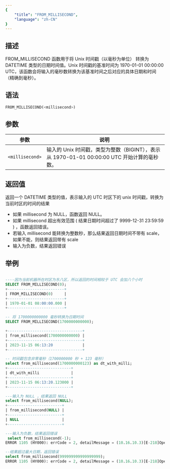```yaml
---
{
    "title": "FROM_MILLISECOND",
    "language": "zh-CN"
}
---
```

## 描述

FROM_MILLISECOND 函数用于将 Unix 时间戳（以毫秒为单位） 转换为 DATETIME 类型的日期时间值。Unix 时间戳的基准时间为 1970-01-01 00:00:00 UTC，该函数会将输入的毫秒数转换为该基准时间之后对应的具体日期和时间（精确到毫秒）。

## 语法

```sql
FROM_MILLISECOND(<millisecond>)
```

## 参数

| 参数              | 说明                                                  |
|-----------------|-----------------------------------------------------|
| `<millisecond>` | 输入的 Unix 时间戳，类型为整数（BIGINT），表示从 1970-01-01 00:00:00 UTC 开始计算的毫秒数。 |

## 返回值

返回一个 DATETIME 类型的值，表示输入的 UTC 时区下的 unix 时间戳，转换为当前时区的时间的结果
- 如果 millisecond 为 NULL，函数返回 NULL。
- 如果 millisecond 超出有效范围 ( 结果日期时间超过了 9999-12-31 23:59:59 ) ，函数返回错误。
- 若输入 millisecond 能转换为整数秒，那么结果返回日期时间不带有 scale，如果不能，则结果返回带有 scale
- 输入为负数，结果返回错误

## 举例

```sql

----因为当前机器所在时区为东八区，所以返回的时间相较于 UTC 会加八个小时
SELECT FROM_MILLISECOND(0);
+-------------------------+
| FROM_MILLISECOND(0)     |
+-------------------------+
| 1970-01-01 08:00:00.000 |
+-------------------------+

-- 将 1700000000000 毫秒转换为日期时间
SELECT FROM_MILLISECOND(1700000000000);

+---------------------------------+
| from_millisecond(1700000000000) |
+---------------------------------+
| 2023-11-15 06:13:20             |
+---------------------------------+

-- 时间戳包含非零毫秒（1700000000 秒 + 123 毫秒）
select from_millisecond(1700000000123) as dt_with_milli;
+----------------------------+
| dt_with_milli              |
+----------------------------+
| 2023-11-15 06:13:20.123000 |
+----------------------------+

---输入为 NULL ，结果返回 NULL
select from_millisecond(NULL);
+------------------------+
| from_millisecond(NULL) |
+------------------------+
| NULL                   |
+------------------------+

---输入为负数，结果返回错误
 select from_millisecond(-1);
ERROR 1105 (HY000): errCode = 2, detailMessage = (10.16.10.3)[E-218]Operation from_millisecond of -1 out of range

--结果超过最大日期，返回错误
select from_millisecond(999999999999999999);
ERROR 1105 (HY000): errCode = 2, detailMessage = (10.16.10.3)[E-218]Operation from_millisecond of 999999999999999999 out of range
```